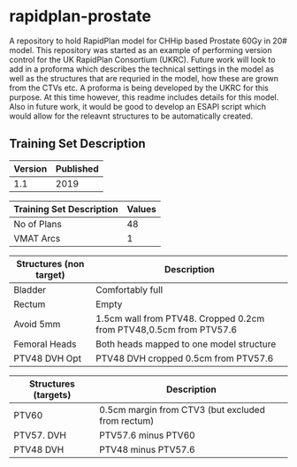 # rapidplan-prostate
A repository to hold RapidPlan model for CHHip based Prostate 60Gy in 20# model.
This repository was started as an example of performing version control for the UK RapidPlan Consortium (UKRC).
Future work will look to add in a proforma which describes the technical settings in the model as well as the structures that are requried in the model, how these are grown from the CTVs etc. A proforma is being developed by the UKRC for this purpose. At this time however, this readme includes details for this model.
Also in future work, it would be good to develop an ESAPI script which would allow for the releavnt structures to be automatically created.

## Training Set Description
Version|Published
-------|---------
1.1 | 2019

Training Set Description | Values
-------------------------|-------
No of Plans | 48
VMAT Arcs | 1

Structures (non target) | Description
------------------------|-----------------------------------------------------
Bladder | Comfortably full
Rectum | Empty
Avoid 5mm | 1.5cm wall from PTV48. Cropped 0.2cm from PTV48,0.5cm from PTV57.6
Femoral Heads | Both heads mapped to one model structure
PTV48 DVH Opt | PTV48 DVH cropped 0.5cm from PTV57.6

Structures (targets) | Description
--|--
PTV60 | 0.5cm margin from CTV3 (but excluded from rectum)
PTV57. DVH | PTV57.6 minus PTV60
PTV48 DVH | PTV48 minus PTV57.6 
